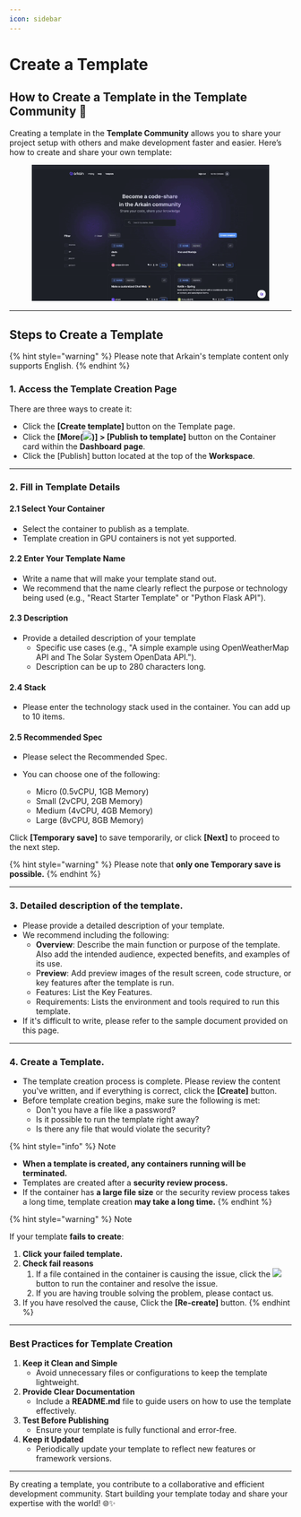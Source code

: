 ```yaml
---
icon: sidebar
---
```


# Create a Template

## How to Create a Template in the Template Community 🌟

Creating a template in the **Template Community** allows you to share your project setup with others and make development faster and easier. Here’s how to create and share your own template:

<figure><img src="../../.gitbook/assets/ezgif.com-video-to-gif-converter.gif" alt=""><figcaption></figcaption></figure>

***

## **Steps to Create a Template**

{% hint style="warning" %}
Please note that Arkain's template content only supports English.
{% endhint %}

### **1. Access the Template Creation Page**

There are three ways to create it:

* Click the **\[Create template]** button on the Template page.
* Click the **\[More(**![](<../../.gitbook/assets/스크린샷 2025-02-24 오후 8.41.53.png>)**)] > \[Publish to template]** button on the Container card within the **Dashboard** **page**.
* Click the \[Publish] button located at the top of the **Workspace**.

***

### **2. Fill in Template Details**

#### **2.1**  Select Your Container

* Select the container to publish as a template.
* Template creation in GPU containers is not yet supported.

#### **2.2 Enter Your Template Name**

* Write a name that will make your template stand out.
* We recommend that the name clearly reflect the purpose or technology being used (e.g., "React Starter Template" or "Python Flask API").

#### **2.3 Description**

* Provide a detailed description of your template
  * Specific use cases (e.g., "A simple example using OpenWeatherMap API and The Solar System OpenData API.").
  * Description can be up to 280 characters long.

#### **2.4 Stack**

* Please enter the technology stack used in the container. You can add up to 10 items.

#### **2.5 Recommended Spec**

* Please select the Recommended Spec.&#x20;
*   You can choose one of the following:&#x20;

    * Micro (0.5vCPU, 1GB Memory)
    * Small (2vCPU, 2GB Memory)
    * Medium (4vCPU, 4GB Memory)
    * Large (8vCPU, 8GB Memory)



Click **\[Temporary save]** to save temporarily, or click **\[Next]** to proceed to the next step.

{% hint style="warning" %}
Please note that **only one Temporary save is possible.**
{% endhint %}



***

### **3. D**etailed description of the template.

* Please provide a detailed description of your template.&#x20;
* We recommend including the following:
  * **Overview**: Describe the main function or purpose of the template. Also add the intended audience, expected benefits, and examples of its use.
  * P**review**: Add preview images of the result screen, code structure, or key features after the template is run.
  * Features: List the Key Features.
  * Requirements: Lists the environment and tools required to run this template.
* If it's difficult to write, please refer to the sample document provided on this page.

***

### **4.** Create a Template.

* The template creation process is complete. Please review the content you've written, and if everything is correct, click the **\[Create]** button.
* Before template creation begins, make sure the following is met:
  * Don't you have a file like a password?
  * Is it possible to run the template right away?
  * Is there any file that would violate the security?

{% hint style="info" %}
Note

* **When a template is created, any containers running will be terminated.**
* Templates are created after a **security review process.**&#x20;
* If the container has **a large file size** or the security review process takes a long time, template creation **may take a long time.**
{% endhint %}

{% hint style="warning" %}
Note

If your template **fails to create**:

1. **Click your failed template.**
2. **Check fail reasons**&#x20;
   1. If a file contained in the container is causing the issue, click the ![](<../../.gitbook/assets/스크린샷 2025-02-24 오후 10.16.23.png>) button to run the container and resolve the issue.
   2. If you are having trouble solving the problem, please contact us.
3. If you have resolved the cause, Click the **\[Re-create]** button.
{% endhint %}

***

### **Best Practices for Template Creation**

1. **Keep it Clean and Simple**
   * Avoid unnecessary files or configurations to keep the template lightweight.
2. **Provide Clear Documentation**
   * Include a **README.md** file to guide users on how to use the template effectively.
3. **Test Before Publishing**
   * Ensure your template is fully functional and error-free.
4. **Keep it Updated**
   * Periodically update your template to reflect new features or framework versions.

***

By creating a template, you contribute to a collaborative and efficient development community. Start building your template today and share your expertise with the world! 🌐✨
